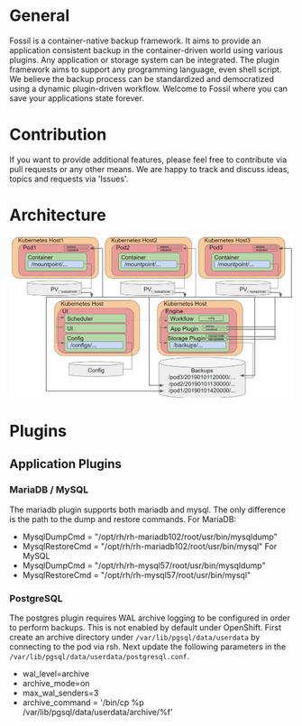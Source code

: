 # General
Fossil is a container-native backup framework. It aims to provide an application consistent backup in the container-driven world using various plugins. Any application or storage system can be integrated. The plugin framework aims to support any programming language, even shell script.
We believe the backup process can be standardized and democratized using a dynamic plugin-driven workflow. Welcome to Fossil where you can save your applications state forever.

# Contribution
If you want to provide additional features, please feel free to contribute via pull requests or any other means.
We are happy to track and discuss ideas, topics and requests via 'Issues'.

# Architecture
![](images/fossil_arch_v1.PNG)

# Plugins

## Application Plugins

### MariaDB / MySQL
The mariadb plugin supports both mariadb and mysql. The only difference is the path to the dump and restore commands.
For MariaDB:
* MysqlDumpCmd = "/opt/rh/rh-mariadb102/root/usr/bin/mysqldump"
* MysqlRestoreCmd = "/opt/rh/rh-mariadb102/root/usr/bin/mysql"
For MySQL
* MysqlDumpCmd = "/opt/rh/rh-mysql57/root/usr/bin/mysqldump"
* MysqlRestoreCmd = "/opt/rh/rh-mysql57/root/usr/bin/mysql"

### PostgreSQL
The postgres plugin requires WAL archive logging to be configured in order to perform backups. This is not enabled by default under OpenShift. First create an archive directory under `/var/lib/pgsql/data/userdata` by connecting to the pod via rsh. Next update the following parameters in the `/var/lib/pgsql/data/userdata/postgresql.conf`.

* wal_level=archive
* archive_mode=on
* max_wal_senders=3
* archive_command = '/bin/cp %p /var/lib/pgsql/data/userdata/archive/%f'
